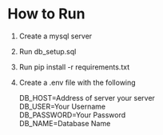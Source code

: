 # How to Run
1) Create a mysql server
2) Run db_setup.sql
3) Run pip install -r requirements.txt
4) Create a .env file with the following

    DB_HOST=Address of server your server\
    DB_USER=Your Username\
    DB_PASSWORD=Your Password\
    DB_NAME=Database Name